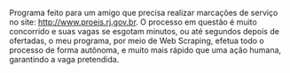 Programa feito para um amigo que precisa realizar marcações de serviço no site: http://www.proeis.rj.gov.br. O processo em questão é muito concorrido e suas vagas se esgotam minutos, ou até segundos depois de ofertadas, o meu programa, por meio de Web Scraping, efetua todo o processo de forma autônoma, e muito mais rápido que uma ação humana, garantindo a vaga pretendida.
